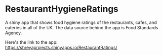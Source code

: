 # RestaurantHygieneRatings
A shiny app that shows food hygiene ratings of the restaurants, cafes, and eateries in all of the UK. The data source behind the app is Food Standards Agency.

Here's the link to the app: https://shreyaprojects.shinyapps.io/RestaurantRatings/
